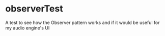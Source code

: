 # observerTest
A test to see how the Observer pattern works and if it would be useful for my audio engine's UI
